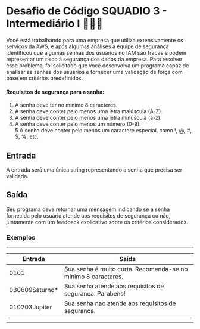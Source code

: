 # Desafio de Código SQUADIO 3 - Intermediário I 👩🏻‍💻

Você está trabalhando para uma empresa que utiliza extensivamente os serviços da AWS, e após algumas análises a equipe de segurança identificou que algumas senhas dos usuários no IAM são fracas e podem representar um risco à segurança dos dados da empresa. Para resolver esse problema, foi solicitado que você desenvolva um programa capaz de analisar as senhas dos usuários e fornecer uma validação de força com base em critérios predefinidos.

#### Requisitos de segurança para a senha:

1. A senha deve ter no mínimo 8 caracteres.  
2. A senha deve conter pelo menos uma letra maiúscula (A-Z).  
3. A senha deve conter pelo menos uma letra minúscula (a-z).  
4. A senha deve conter pelo menos um número (0-9).  
5 A senha deve conter pelo menos um caractere especial, como !, @, #, $, %, etc.  


## Entrada
A entrada será uma única string representando a senha que precisa ser validada.

## Saída
Seu programa deve retornar uma mensagem indicando se a senha fornecida pelo usuário atende aos requisitos de segurança ou não, juntamente com um feedback explicativo sobre os critérios considerados.

### Exemplos
------------
**Entrada** | **Saída**
------------|-----------
0101          | Sua senha é muito curta. Recomenda-se no minimo 8 caracteres.
030609Saturno*           | Sua senha atende aos requisitos de seguranca. Parabens!
010203Jupiter          | Sua senha nao atende aos requisitos de seguranca.
------------